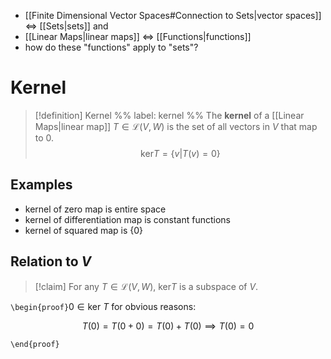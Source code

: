 - [[Finite Dimensional Vector Spaces#Connection to Sets|vector spaces]]  $\iff$ [[Sets|sets]] and  
- [[Linear Maps|linear maps]]  $\iff$ [[Functions|functions]]
- how do these "functions" apply to "sets"?

# Kernel

> [!definition] Kernel
> %% label: kernel %%
> The **kernel** of a [[Linear Maps|linear map]] $T \in \mathcal{L}(V,W)$ is the set of all vectors in $V$ that map to $0$.
> $$
> \text{ker}T = \{ v|T(v)=0 \}
> $$

## Examples

- kernel of zero map is entire space
- kernel of differentiation map is constant functions
- kernel of squared map is $\{ 0 \}$

## Relation to $V$

> [!claim]
> For any $T \in \mathcal{L}(V,W)$, $\mathrm{ker}T$ is a subspace of $V$.

`\begin{proof}`$0 \in \text{ker }T$ for obvious reasons:

$$
T(0)=T(0+0)=T(0)+T(0)\implies T(0)=0
$$

`\end{proof}`